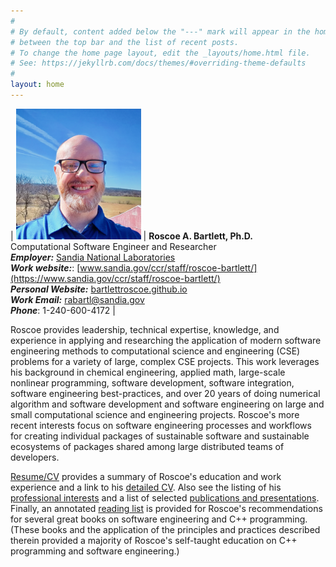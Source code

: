 ```yaml
---
#
# By default, content added below the "---" mark will appear in the home page
# between the top bar and the list of recent posts.
# To change the home page layout, edit the _layouts/home.html file.
# See: https://jekyllrb.com/docs/themes/#overriding-theme-defaults
#
layout: home
---
```





| <img src="Bartlett_Roscoe_Headshot_2022-02-21.jpg" width="200"/> | **Roscoe A. Bartlett, Ph.D.**<br>Computational Software Engineer and Researcher<br>***Employer:*** [Sandia National Laboratories](https://www.sandia.gov/)<br>***Work website:***: [www.sandia.gov/ccr/staff/roscoe-bartlett/](https://www.sandia.gov/ccr/staff/roscoe-bartlett/)<br>***Personal Website:*** [bartlettroscoe.github.io](https://bartlettroscoe.github.io)<br>***Work Email:*** [rabartl@sandia.gov](mailto:rabartl@sandia.gov)<br>***Phone***: 1-240-600-4172 |

[comment]: <> (NOTE: the above single line for the figure and the side text is necessary for the formatting to work.  Any newline breaks this.)

Roscoe provides leadership, technical expertise, knowledge, and experience in
applying and researching the application of modern software engineering
methods to computational science and engineering (CSE) problems for a variety
of large, complex CSE projects. This work leverages his background in chemical
engineering, applied math, large-scale nonlinear programming, software
development, software integration, software engineering best-practices, and
over 20 years of doing numerical algorithm and software development and
software engineering on large and small computational science and engineering
projects. Roscoe's more recent interests focus on software engineering
processes and workflows for creating individual packages of sustainable
software and sustainable ecosystems of packages shared among large distributed
teams of developers.

[Resume/CV](cv) provides a summary of Roscoe's education and work experience
and a link to his [detailed CV](cv/bartlett_roscoe_a_cv.pdf).  Also see the
listing of his [professional interests](interests) and a list of selected
[publications and presentations](publications).  Finally, an annotated
[reading list](reading-list) is provided for Roscoe's recommendations for
several great books on software engineering and C++ programming.  (These books
and the application of the principles and practices described therein provided
a majority of Roscoe's self-taught education on C++ programming and software
engineering.)
